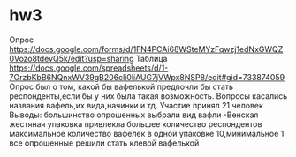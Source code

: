 # hw3
 Опрос https://docs.google.com/forms/d/1FN4PCAi68WSteMYzFqwzj1edNxGWQZ0Vozo8tdevQ5k/edit?usp=sharing 
 Таблица https://docs.google.com/spreadsheets/d/1-7OrzbKbB6NQnxWV39gB206cli0liAUG7jVWpx8NSP8/edit#gid=733874059 
 Опрос был о том, какой бы вафелькой предпочли бы стать респонденты,если бы у них была такая возможность. Вопросы касались названия вафель,их вида,начинки и тд. Участие принял 21 человек 
 Выводы:
 большинство опрошенных выбрали вид вафли -Венская
 жестяная упаковка привлекла большее количество респондентов
 максимальное количество вафелек в одной упаковке 10,минимальное 1
 все опрошенные решили стать клевой вафелькой
